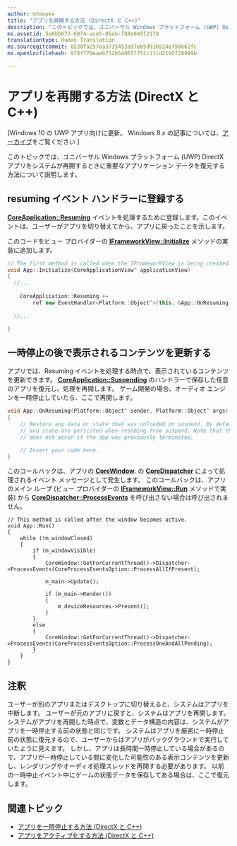 ```yaml
---
author: mtoepke
title: "アプリを再開する方法 (DirectX と C++)"
description: "このトピックでは、ユニバーサル Windows プラットフォーム (UWP) DirectX アプリをシステムが再開するときに重要なアプリケーション データを復元する方法について説明します。"
ms.assetid: 5e6bb673-6874-ace5-05eb-f88c045f2178
translationtype: Human Translation
ms.sourcegitcommit: 6530fa257ea3735453a97eb5d916524e750e62fc
ms.openlocfilehash: 978f779eaeb732b549657751c11cd2192728999b

---
```


# アプリを再開する方法 (DirectX と C++)


\[Windows 10 の UWP アプリ向けに更新。 Windows 8.x の記事については、[アーカイブ](http://go.microsoft.com/fwlink/p/?linkid=619132)をご覧ください \]

このトピックでは、ユニバーサル Windows プラットフォーム (UWP) DirectX アプリをシステムが再開するときに重要なアプリケーション データを復元する方法について説明します。

## resuming イベント ハンドラーに登録する


[**CoreApplication::Resuming**](https://msdn.microsoft.com/library/windows/apps/br205859) イベントを処理するために登録します。このイベントは、ユーザーがアプリを切り替えてから、アプリに戻ったことを示します。

このコードをビュー プロバイダーの [**IFrameworkView::Initialize**](https://msdn.microsoft.com/library/windows/apps/hh700495) メソッドの実装に追加します。

```cpp
// The first method is called when the IFrameworkView is being created.
void App::Initialize(CoreApplicationView^ applicationView)
{
  //...
  
    CoreApplication::Resuming +=
        ref new EventHandler<Platform::Object^>(this, &App::OnResuming);
    
  //...

}
```

## 一時停止の後で表示されるコンテンツを更新する


アプリでは、Resuming イベントを処理する時点で、表示されているコンテンツを更新できます。 [**CoreApplication::Suspending**](https://msdn.microsoft.com/library/windows/apps/br205860) のハンドラーで保存した任意のアプリを復元し、処理を再開します。 ゲーム開発の場合、オーディオ エンジンを一時停止していたら、ここで再開します。

```cpp
void App::OnResuming(Platform::Object^ sender, Platform::Object^ args)
{
    // Restore any data or state that was unloaded on suspend. By default, data
    // and state are persisted when resuming from suspend. Note that this event
    // does not occur if the app was previously terminated.

    // Insert your code here.
}
```

このコールバックは、アプリの [**CoreWindow**](https://msdn.microsoft.com/library/windows/apps/br208225). の [**CoreDispatcher**](https://msdn.microsoft.com/library/windows/apps/br208211) によって処理されるイベント メッセージとして発生します。 このコールバックは、アプリのメイン ループ (ビュー プロバイダーの [**IFrameworkView::Run**](https://msdn.microsoft.com/library/windows/apps/hh700505) メソッドで実装) から [**CoreDispatcher::ProcessEvents**](https://msdn.microsoft.com/library/windows/apps/br208215) を呼び出さない場合は呼び出されません。

``` syntax
// This method is called after the window becomes active.
void App::Run()
{
    while (!m_windowClosed)
    {
        if (m_windowVisible)
        {
            CoreWindow::GetForCurrentThread()->Dispatcher->ProcessEvents(CoreProcessEventsOption::ProcessAllIfPresent);

            m_main->Update();

            if (m_main->Render())
            {
                m_deviceResources->Present();
            }
        }
        else
        {
            CoreWindow::GetForCurrentThread()->Dispatcher->ProcessEvents(CoreProcessEventsOption::ProcessOneAndAllPending);
        }
    }
}
```

## 注釈


ユーザーが別のアプリまたはデスクトップに切り替えると、システムはアプリを中断します。 ユーザーが元のアプリに戻すと、システムはアプリを再開します。 システムがアプリを再開した時点で、変数とデータ構造の内容は、システムがアプリを一時停止する前の状態と同じです。 システムはアプリを厳密に一時停止前の状態に復元するので、ユーザーからはアプリがバックグラウンドで実行していたように見えます。 しかし、アプリは長時間一時停止している場合があるので、アプリが一時停止している間に変化した可能性のある表示コンテンツを更新し、レンダリングやオーディオ処理スレッドを再開する必要があります。 以前の一時中止イベント中にゲームの状態データを保存してある場合は、ここで復元します。

## 関連トピック

* [アプリを一時停止する方法 (DirectX と C++)](how-to-suspend-an-app-directx-and-cpp.md)
* [アプリをアクティブ化する方法 (DirectX と C++)](how-to-activate-an-app-directx-and-cpp.md)

 

 







<!--HONumber=Aug16_HO3-->


